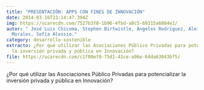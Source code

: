 ```yaml
---
title: "PRESENTACIÓN: APPS CON FINES DE INNOVACIÓN"
date: 2014-03-16T23:14:47.394Z
img: https://ucarecdn.com/7527b3f8-1b96-4fbd-a8c5-69315a6084e1/
autor: " José Luis Chicoma, Stephen Birtwistle, Ángeles Rodríguez, Aleithya
  Morales, Sofía Alessio."
category: desarrollo-sostenible
extracto: ¿Por qué utilizar las Asociaciones Público Privadas para potencializar
  la inversión privada y pública en Innovación?
file: https://ucarecdn.com/c1f00ef0-75d1-41ce-a96e-64da63043bf5/
---
```

<!--StartFragment-->

¿Por qué utilizar las Asociaciones Público Privadas para potencializar la inversión privada y pública en Innovación?

<!--EndFragment-->
